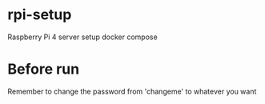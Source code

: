 # rpi-setup
Raspberry Pi 4 server setup docker compose

# Before run
Remember to change the password from 'changeme' to whatever you want
